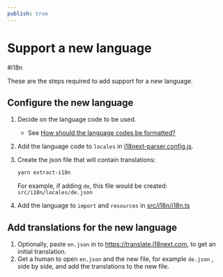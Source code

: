 ```yaml
---
publish: true
---
```


# Support a new language

<span class="related-pages">#i18n</span>

These are the steps required to add support for a new language.

## Configure the new language

1. Decide on the language code to be used.
    - See [How should the language codes be formatted?](https://www.i18next.com/how-to/faq#how-should-the-language-codes-be-formatted)
2. Add the language code to `locales` in [i18next-parser.config.js](https://github.com/obsidian-tasks-group/obsidian-tasks/blob/main/i18next-parser.config.js).
3. Create the json file that will contain translations:

    ```bash
    yarn extract-i18n
    ```

    For example, if adding `de`, this file would be created: `src/i18n/locales/de.json`

4. Add the language to `import` and `resources` in  [src/i18n/i18n.ts](https://github.com/obsidian-tasks-group/obsidian-tasks/blob/main/src/i18n/i18n.ts)

## Add translations for the new language

1. Optionally, paste `en.json` in to  <https://translate.i18next.com>, to get an initial translation.
2. Get a human to open `en.json` and the new file, for example `de.json` , side by side, and add the translations to the new file.
